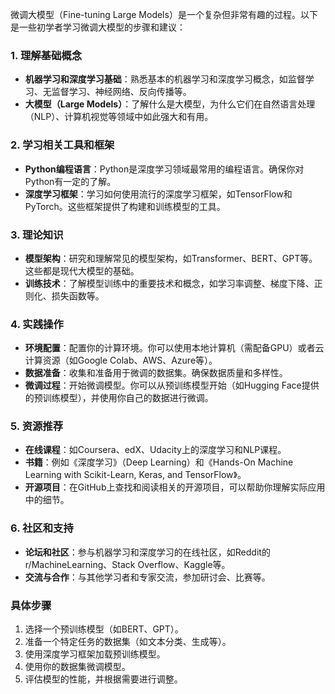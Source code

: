 微调大模型（Fine-tuning Large Models）是一个复杂但非常有趣的过程。以下是一些初学者学习微调大模型的步骤和建议：

### 1. 理解基础概念
- **机器学习和深度学习基础**：熟悉基本的机器学习和深度学习概念，如监督学习、无监督学习、神经网络、反向传播等。
- **大模型（Large Models）**：了解什么是大模型，为什么它们在自然语言处理（NLP）、计算机视觉等领域中如此强大和有用。

### 2. 学习相关工具和框架
- **Python编程语言**：Python是深度学习领域最常用的编程语言。确保你对Python有一定的了解。
- **深度学习框架**：学习如何使用流行的深度学习框架，如TensorFlow和PyTorch。这些框架提供了构建和训练模型的工具。

### 3. 理论知识
- **模型架构**：研究和理解常见的模型架构，如Transformer、BERT、GPT等。这些都是现代大模型的基础。
- **训练技术**：了解模型训练中的重要技术和概念，如学习率调整、梯度下降、正则化、损失函数等。

### 4. 实践操作
- **环境配置**：配置你的计算环境。你可以使用本地计算机（需配备GPU）或者云计算资源（如Google Colab、AWS、Azure等）。
- **数据准备**：收集和准备用于微调的数据集。确保数据质量和多样性。
- **微调过程**：开始微调模型。你可以从预训练模型开始（如Hugging Face提供的预训练模型），并使用你自己的数据进行微调。

### 5. 资源推荐
- **在线课程**：如Coursera、edX、Udacity上的深度学习和NLP课程。
- **书籍**：例如《深度学习》（Deep Learning）和《Hands-On Machine Learning with Scikit-Learn, Keras, and TensorFlow》。
- **开源项目**：在GitHub上查找和阅读相关的开源项目，可以帮助你理解实际应用中的细节。

### 6. 社区和支持
- **论坛和社区**：参与机器学习和深度学习的在线社区，如Reddit的r/MachineLearning、Stack Overflow、Kaggle等。
- **交流与合作**：与其他学习者和专家交流，参加研讨会、比赛等。

### 具体步骤
1. 选择一个预训练模型（如BERT、GPT）。
2. 准备一个特定任务的数据集（如文本分类、生成等）。
3. 使用深度学习框架加载预训练模型。
4. 使用你的数据集微调模型。
5. 评估模型的性能，并根据需要进行调整。